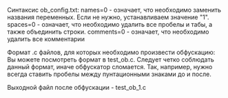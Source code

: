 Синтаксис ob_config.txt:
names=0 - означает, что необходимо заменить названия переменных. Если не нужно, устанавливаем значение "1".
spaces=0 - означает, что необходимо удалить все пробелы и табы, а также объединить строки.
comments=0 - означает, что необходимо удалить все комментарии

Формат .c файлов, для которых необходимо произвести обфускацию:
Вы можете посмотреть формат в test_ob.c. Следует четко соблюдать данный формат, иначе обфускатор сломается.
Так, например, нужно всегда ставить пробелы между пунтационными знаками до и после.

Выходной файл после обфускации - test_ob_1.c
